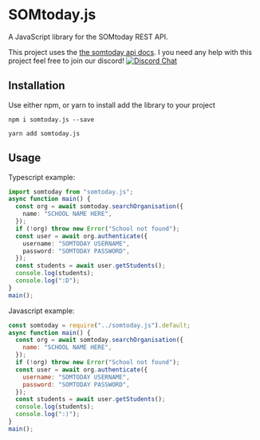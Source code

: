 # SOMtoday.js

A JavaScript library for the SOMtoday REST API.

This project uses the [the somtoday api docs](https://github.com/elisaado/somtoday-api-docs).
I you need any help with this project feel free to join our discord!
[![Discord Chat](https://img.shields.io/discord/789249810032361502.svg)](https://discord.gg/yE3e3erCut)

## Installation

Use either npm, or yarn to install add the library to your project

`npm i somtoday.js --save`

`yarn add somtoday.js`

## Usage

Typescript example:

```ts
import somtoday from "somtoday.js";
async function main() {
  const org = await somtoday.searchOrganisation({
    name: "SCHOOL NAME HERE",
  });
  if (!org) throw new Error("School not found");
  const user = await org.authenticate({
    username: "SOMTODAY USERNAME",
    password: "SOMTODAY PASSWORD",
  });
  const students = await user.getStudents();
  console.log(students);
  console.log(":D");
}
main();
```

Javascript example:

```js
const somtoday = require("../somtoday.js").default;
async function main() {
  const org = await somtoday.searchOrganisation({
    name: "SCHOOL NAME HERE",
  });
  if (!org) throw new Error("School not found");
  const user = await org.authenticate({
    username: "SOMTODAY USERNAME",
    password: "SOMTODAY PASSWORD",
  });
  const students = await user.getStudents();
  console.log(students);
  console.log(":)");
}
main();
```
